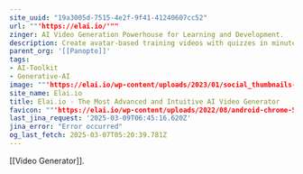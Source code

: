 ```yaml
---
site_uuid: "19a3005d-7515-4e2f-9f41-41240607cc52"
url: ""'https://elai.io/'""
zinger: AI Video Generation Powerhouse for Learning and Development.
description: Create avatar-based training videos with quizzes in minutes.
parent_org: '[[Panopto]]'
tags:
- AI-Toolkit
- Generative-AI
image: ""'https://elai.io/wp-content/uploads/2023/01/social_thumbnails-1024x502.png'""
site_name: Elai.io
title: Elai.io - The Most Advanced and Intuitive AI Video Generator
favicon: ""'https://elai.io/wp-content/uploads/2022/08/android-chrome-512x512-1.png'""
last_jina_request: '2025-03-09T06:45:16.620Z'
jina_error: "Error occurred"
og_last_fetch: 2025-03-07T05:20:39.781Z
---
```

[[Video Generator]].
